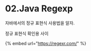 # 02.Java Regexp



자바에서의 정규 표현식 사용법을 알자.

정규 표현식 확인용 사이

{% embed url="https://regexr.com/" %}







